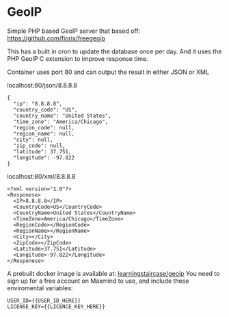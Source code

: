 # GeoIP

Simple PHP based GeoIP server that based off: https://github.com/fiorix/freegeoip

This has a built in cron to update the database once per day. And it uses the PHP GeoIP C extension to improve response time.

Container uses port 80 and can output the result in either JSON or XML 

localhost:80/json/8.8.8.8
```
{
  "ip": "8.8.8.8",
  "country_code": "US",
  "country_name": "United States",
  "time_zone": "America/Chicago",
  "region_code": null,
  "region_name": null,
  "city": null,
  "zip_code": null,
  "latitude": 37.751,
  "longitude": -97.822
}
```

localhost:80/xml/8.8.8.8
```
<?xml version="1.0"?>
<Responese>
  <IP>8.8.8.8</IP>
  <CountryCode>US</CountryCode>
  <CountryName>United States</CountryName>
  <TimeZone>America/Chicago</TimeZone>
  <RegionCode></RegionCode>
  <RegionName></RegionName>
  <City></City>
  <ZipCode></ZipCode>
  <Latitude>37.751</Latitude>
  <Longitude>-97.822</Longitude>
</Responese>
```

A prebuilt docker image is available at: [learningstaircase/geoip](https://hub.docker.com/r/learningstaircase/geoip)
You need to sign up for a free account on Maxmind to use, and include these enviromental variables:
```
USER_ID={{USER_ID_HERE}} 
LICENSE_KEY={{LICENCE_KEY_HERE}}
```
